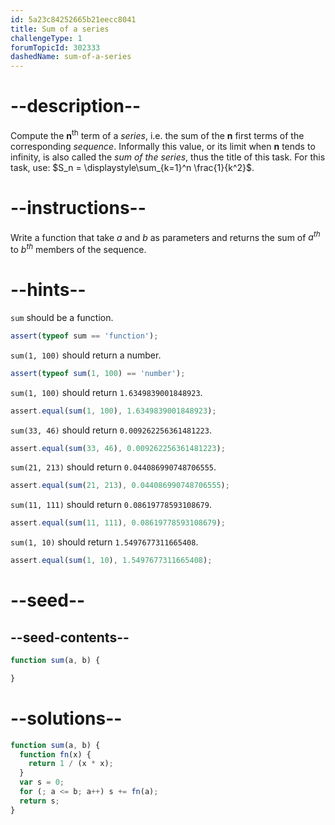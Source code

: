 ```yaml
---
id: 5a23c84252665b21eecc8041
title: Sum of a series
challengeType: 1
forumTopicId: 302333
dashedName: sum-of-a-series
---
```


# --description--

Compute the **n**<sup>th</sup> term of a <em>series</em>, i.e. the sum of the **n** first terms of the corresponding <em>sequence</em>. Informally this value, or its limit when **n** tends to infinity, is also called the *sum of the series*, thus the title of this task. For this task, use: $S_n = \displaystyle\sum_{k=1}^n \frac{1}{k^2}$.

# --instructions--

Write a function that take $a$ and $b$ as parameters and returns the sum of $a^{th}$ to $b^{th}$ members of the sequence.

# --hints--

`sum` should be a function.

```js
assert(typeof sum == 'function');
```

`sum(1, 100)` should return a number.

```js
assert(typeof sum(1, 100) == 'number');
```

`sum(1, 100)` should return `1.6349839001848923`.

```js
assert.equal(sum(1, 100), 1.6349839001848923);
```

`sum(33, 46)` should return `0.009262256361481223`.

```js
assert.equal(sum(33, 46), 0.009262256361481223);
```

`sum(21, 213)` should return `0.044086990748706555`.

```js
assert.equal(sum(21, 213), 0.044086990748706555);
```

`sum(11, 111)` should return `0.08619778593108679`.

```js
assert.equal(sum(11, 111), 0.08619778593108679);
```

`sum(1, 10)` should return `1.5497677311665408`.

```js
assert.equal(sum(1, 10), 1.5497677311665408);
```

# --seed--

## --seed-contents--

```js
function sum(a, b) {

}
```

# --solutions--

```js
function sum(a, b) {
  function fn(x) {
    return 1 / (x * x);
  }
  var s = 0;
  for (; a <= b; a++) s += fn(a);
  return s;
}
```
